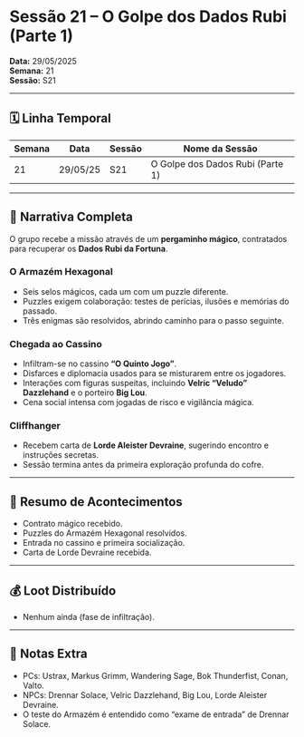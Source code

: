 # Sessão 21 – O Golpe dos Dados Rubi (Parte 1)  
**Data:** 29/05/2025  
**Semana:** 21  
**Sessão:** S21  

---

## 🗓 Linha Temporal
| Semana | Data      | Sessão | Nome da Sessão                     |
|--------|-----------|--------|-------------------------------------|
| 21     | 29/05/25  | S21    | O Golpe dos Dados Rubi (Parte 1)    |

---

## 📖 Narrativa Completa
O grupo recebe a missão através de um **pergaminho mágico**, contratados para recuperar os **Dados Rubi da Fortuna**.

### O Armazém Hexagonal
- Seis selos mágicos, cada um com um puzzle diferente.  
- Puzzles exigem colaboração: testes de perícias, ilusões e memórias do passado.  
- Três enigmas são resolvidos, abrindo caminho para o passo seguinte.  

### Chegada ao Cassino
- Infiltram-se no cassino **“O Quinto Jogo”**.  
- Disfarces e diplomacia usados para se misturarem entre os jogadores.  
- Interações com figuras suspeitas, incluindo **Velric “Veludo” Dazzlehand** e o porteiro **Big Lou**.  
- Cena social intensa com jogadas de risco e vigilância mágica.  

### Cliffhanger
- Recebem carta de **Lorde Aleister Devraine**, sugerindo encontro e instruções secretas.  
- Sessão termina antes da primeira exploração profunda do cofre.  

---

## 🎲 Resumo de Acontecimentos
- Contrato mágico recebido.  
- Puzzles do Armazém Hexagonal resolvidos.  
- Entrada no cassino e primeira socialização.  
- Carta de Lorde Devraine recebida.  

---

## 💰 Loot Distribuído
- Nenhum ainda (fase de infiltração).  

---

## 🧾 Notas Extra
- PCs: Ustrax, Markus Grimm, Wandering Sage, Bok Thunderfist, Conan, Valto.  
- NPCs: Drennar Solace, Velric Dazzlehand, Big Lou, Lorde Aleister Devraine.  
- O teste do Armazém é entendido como “exame de entrada” de Drennar Solace.  
